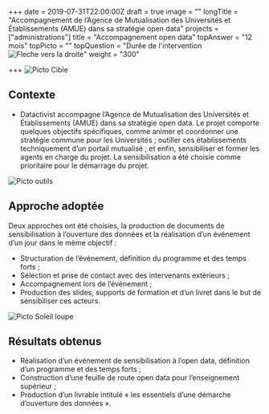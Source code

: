 +++
date = 2019-07-31T22:00:00Z
draft = true
image = ""
longTitle = "Accompagnement de l’Agence de Mutualisation des Universités et Établissements (AMUE) dans sa stratégie open data"
projects = ["administrations"]
title = "Accompagnement open data"
topAnswer = "12 mois"
topPicto = ""
topQuestion = "Durée de l'intervention ![Fleche vers la droite](/images/white-dotted-arrow.svg)"
weight = "300"

+++
![Picto Cible](/images/target.svg)

## Contexte

* Datactivist accompagne l’Agence de Mutualisation des Universités et Établissements (AMUE) dans sa stratégie open data. Le projet comporte quelques objectifs spécifiques, comme animer et coordonner une stratégie commune pour les Universités ; outiller ces établissements techniquement d’un portail mutualisé ; et enfin, sensibiliser et former les agents en charge du projet. La sensibilisation a été choisie comme prioritaire pour le démarrage du projet.

![Picto outils](/images/tools.svg)

## Approche adoptée

Deux approches ont été choisies, la production de documents de sensibilisation à l’ouverture des données et la réalisation d’un événement d’un jour dans le même objectif :

* Structuration de l’événement, définition du programme et des temps forts ;
* Sélection et prise de contact avec des intervenants extérieurs ;
* Accompagnement lors de l’événement ;
* Production des slides, supports de formation et d’un livret dans le but de sensibiliser ces acteurs.

![Picto Soleil loupe](/images/search-sun.svg)

## Résultats obtenus

* Réalisation d’un événement de sensibilisation à l’open data, définition d’un programme et des temps forts ;
* Construction d’une feuille de route open data pour l’enseignement supérieur ;
* Production d’un livrable intitulé « les essentiels d’une démarche d’ouverture des données ».